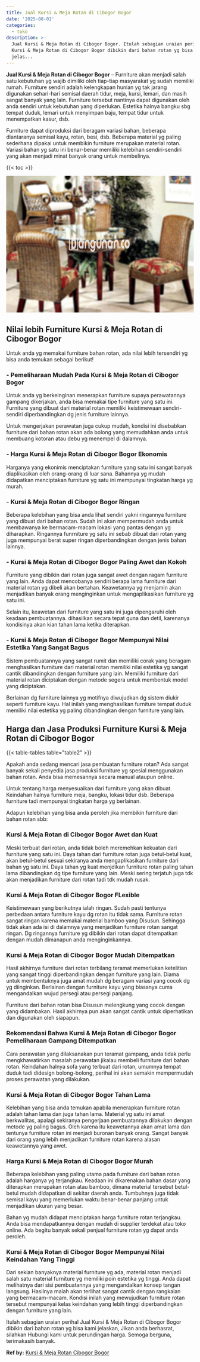 ```yaml
---
title: Jual Kursi & Meja Rotan di Cibogor Bogor
date: '2025-08-01'
categories:
  - toko
description: >-
  Jual Kursi & Meja Rotan di Cibogor Bogor. Itulah sebagian uraian perihal Jual
  Kursi & Meja Rotan di Cibogor Bogor dibikin dari bahan rotan yg bisa kami
  jelas...
---
```


**Jual Kursi & Meja Rotan di Cibogor Bogor** – Furniture akan menjadi salah satu kebutuhan yg wajib dimiliki oleh tiap-tiap masyarakat yg sudah memiliki rumah. Furniture sendiri adalah kelengkapan hunian yg tak jarang digunakan sehari-hari semisal daerah tidur, meja, kursi, lemari, dan masih sangat banyak yang lain. Furniture tersebut nantinya dapat digunakan oleh anda sendiri untuk kebutuhan yang diperlukan. Estetika halnya bangku sbg tempat duduk, lemari untuk menyimpan baju, tempat tidur untuk menempatkan kasur, dsb.

Furniture dapat diproduksi dari beragam variasi bahan, beberapa diantaranya semisal kayu, rotan, besi, dsb. Beberapa material yg paling sederhana dipakai untuk membikin furniture merupakan material rotan. Variasi bahan yg satu ini benar-benar memiliki kelebihan sendiri-sendiri yang akan menjadi minat banyak orang untuk membelinya.

{{< toc >}}

![Jual Kursi & Meja Rotan di Cibogor Bogor](/images/kursi-meja-rotan-murah18.png)

## Nilai lebih Furniture Kursi & Meja Rotan di Cibogor Bogor

Untuk anda yg memakai furniture bahan rotan, ada nilai lebih tersendiri yg bisa anda temukan sebagai berikut!

### \- Pemeliharaan Mudah Pada Kursi & Meja Rotan di Cibogor Bogor

Untuk anda yg berkeinginan menerapkan furniture supaya perawatannya gampang dikerjakan, anda bisa memakai tipe furniture yang satu ini. Furniture yang dibuat dari material rotan memiliki keistimewaan sendiri-sendiri diperbandingkan dg jenis furniture lainnya.

Untuk mengerjakan perawatan juga cukup mudah, kondisi ini disebabkan furniture dari bahan rotan akan ada bolong yang memudahkan anda untuk membuang kotoran atau debu yg menempel di dalamnya.

### \- Harga Kursi & Meja Rotan di Cibogor Bogor Ekonomis

Harganya yang ekonimis menciptakan furniture yang satu ini sangat banyak diaplikasikan oleh orang-orang di luar sana. Bahannya yg mudah didapatkan menciptakan furniture yg satu ini mempunyai tingkatan harga yg murah.

### \- Kursi & Meja Rotan di Cibogor Bogor Ringan

Beberapa kelebihan yang bisa anda lihat sendiri yakni ringannya furniture yang dibuat dari bahan rotan. Sudah ini akan mempermudah anda untuk membawanya ke bermacam-macam lokasi yang pantas dengan yg diharapkan. Ringannya funrniture yg satu ini sebab dibuat dari rotan yang juga mempunyai berat super ringan diperbandingkan dengan jenis bahan lainnya.

### \- Kursi & Meja Rotan di Cibogor Bogor Paling Awet dan Kokoh

Furniture yang dibikin dari rotan juga sangat awet dengan ragam furniture yang lain. Anda dapat mencobanya sendiri berapa lama furniture dari material rotan yg dibeli akan bertahan. Keawetannya yg menjamin akan menjadikan banyak orang menginginkan untuk mengaplikasikan furniture yg satu ini.

Selain itu, keawetan dari furniture yang satu ini juga dipengaruhi oleh keadaan pembuatannya. dihasilkan secara tepat guna dan detil, karenanya kondisinya akan kian tahan lama ketika diterapkan.

### \- Kursi & Meja Rotan di Cibogor Bogor Mempunyai Nilai Estetika Yang Sangat Bagus

Sistem pembuatannya yang sangat rumit dan memiliki corak yang beragam menghasilkan furniture dari material rotan memiliki nilai estetika yg sangat cantik dibandingkan dengan furniture yang lain. Memiliki furniture dari material rotan diciptakan dengan metode segera untuk membentuk model yang diciptakan.

Berlainan dg furniture lainnya yg motifnya diwujudkan dg sistem diukir seperti furniture kayu. Hal inilah yang menghasilkan furniture tempat duduk memiliki nilai estetika yg paling dibandingkan dengan furniture yang lain.

## Harga dan Jasa Produksi Furniture Kursi & Meja Rotan di Cibogor Bogor

{{< table-tables table="table2" >}}

Apakah anda sedang mencari jasa pembuatan furniture rotan? Ada sangat banyak sekali penyedia jasa produksi furniture yg spesial menggunakan bahan rotan. Anda bisa memesannya secara manual ataupun online.

Untuk tentang harga menyesuaikan dari furniture yang akan dibuat. Keindahan halnya furniture meja, bangku, lokasi tidur dsb. Beberapa furniture tadi mempunyai tingkatan harga yg berlainan.

Adapun kelebihan yang bisa anda peroleh jika membikin furniture dari bahan rotan sbb:

### Kursi & Meja Rotan di Cibogor Bogor Awet dan Kuat

Meski terbuat dari rotan, anda tidak boleh meremehkan kekuatan dari furniture yang satu ini. Daya tahan dari furniture rotan juga betul-betul kuat, akan betul-betul sesuai sekiranya anda mengaplikasikan furniture dari bahan yg satu ini. Daya tahan yg kuat menjdikan furniture rotan paling tahan lama dibandingkan dg tipe furniture yang lain. Meski sering terjatuh juga tdk akan menjadikan furniture dari rotan tadi tdk mudah rusak.

### Kursi & Meja Rotan di Cibogor Bogor FLexible

Keistimewaan yang berikutnya ialah ringan. Sudah pasti tentunya perbedaan antara furniture kayu dg rotan itu tidak sama. Furniture rotan sangat ringan karena memakai material bamboo yang Disusun. Sehingga tidak akan ada isi di dalamnya yang menjadikan furniture rotan sangat ringan. Dg ringannya furniture yg dibikin dari rotan dapat ditempatkan dengan mudah dimanapun anda menginginkannya.

### Kursi & Meja Rotan di Cibogor Bogor Mudah Ditempatkan

Hasil akhirnya furniture dari rotan terbilang teramat memerlukan ketelitian yang sangat tinggi diperbandingkan dengan furniture yang lain. Diama untuk membentuknya juga amat mudah dg beragam variasi yang cocok dg yg diinginkan. Berlainan dengan furniture kayu yang biasanya cuma mengandalkan wujud persegi atau persegi panjang.

Furniture dari bahan rotan bisa Disusun melengkung yang cocok dengan yang didambakan. Hasil akhirnya pun akan sangat cantik untuk diperhatikan dan digunakan oleh siapapun.

### Rekomendasi Bahwa Kursi & Meja Rotan di Cibogor Bogor Pemeliharaan Gampang Ditempatkan

Cara perawatan yang dilaksanakan pun teramat gampang, anda tidak perlu mengkhawatirkan masalah perawatan jikalau membeli furniture dari bahan rotan. Keindahan halnya sofa yang terbuat dari rotan, umumnya tempat duduk tadi didesign bolong-bolong, perihal ini akan semakin mempermudah proses perawatan yang dilakukan.

### Kursi & Meja Rotan di Cibogor Bogor Tahan Lama

Kelebihan yang bisa anda temukan apabila menerapkan furniture rotan adalah tahan lama dan juga tahan lama. Material yg satu ini amat berkwalitas, apalagi sekiranya pengerjaan pembuatannya dilakukan dengan metode yg paling bagus. Oleh karena itu keawetannya akan amat lama dan tentunya furniture rotan ini menjadi buronan banyak orang. Sangat banyak dari orang yang lebih menjadikan furniture rotan karena alasan keawetannya yang awet.

### Harga Kursi & Meja Rotan di Cibogor Bogor Murah

Beberapa kelebihan yang paling utama pada furniture dari bahan rotan adalah harganya yg terjangkau. Keadaan ini dikarenakan bahan dasar yang diterapkan merupakan rotan atau bamboo, dimana material tersebut betul-betul mudah didapatkan di sekitar daerah anda. Tumbuhnya juga tidak semisal kayu yang memerlukan waktu benar-benar panjang untuk menjadikan ukuran yang besar.

Bahan yg mudah didapat menciptakan harga furniture rotan terjangkau. Anda bisa mendapatkannya dengan mudah di supplier terdekat atau toko online. Ada begitu banyak sekali penjual furniture rotan yg dapat anda peroleh.

### Kursi & Meja Rotan di Cibogor Bogor Mempunyai Nilai Keindahan Yang Tinggi

Dari sekian banyaknya material furniture yg ada, material rotan menjadi salah satu material furniture yg memiliki poin estetika yg tinggi. Anda dapat melihatnya dari sisi pembuatannya yang mengandalkan konsep tangan langsung. Hasilnya malah akan terlihat sangat cantik dengan rangkaian yang bermacam-macam. Kondisi inilah yang mewujudkan furniture rotan tersebut mempunyai kelas keindahan yang lebih tinggi diperbandingkan dengan furniture yang lain.

Itulah sebagian uraian perihal Jual Kursi & Meja Rotan di Cibogor Bogor dibikin dari bahan rotan yg bisa kami jelaskan, Jikan anda berhasrat, silahkan Hubungi kami untuk perundingan harga. Semoga berguna, terimakasih banyak.

**Ref by:** [Kursi & Meja Rotan Cibogor Bogor](https://id.wikipedia.org/wiki/Kursi)
